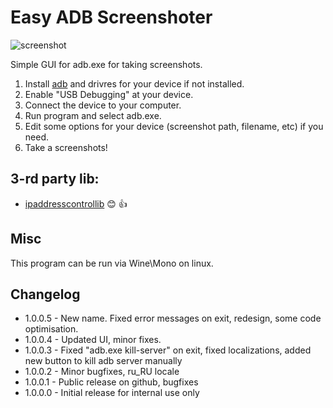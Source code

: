 Easy ADB Screenshoter
====================
![screenshot](http://i.imgur.com/WNHAzsX.png)

Simple GUI for adb.exe for taking screenshots.

1. Install [adb](http://developer.android.com/sdk/index.html) and drivres for your device if not installed.
2. Enable "USB Debugging" at your device.
3. Connect the device to your computer.
4. Run program and select adb.exe.
5. Edit some options for your device (screenshot path, filename, etc) if you need.
6. Take a screenshots!

## 3-rd party lib:

- [ipaddresscontrollib](https://github.com/m66n/ipaddresscontrollib) :blush: :+1:

## Misc

This program can be run via Wine\Mono on linux.

## Changelog
- 1.0.0.5 - New name. Fixed error messages on exit, redesign, some code optimisation.
- 1.0.0.4 - Updated UI, minor fixes.
- 1.0.0.3 - Fixed "adb.exe kill-server" on exit, fixed localizations, added new button to kill adb server manually
- 1.0.0.2 - Minor bugfixes, ru_RU locale
- 1.0.0.1 - Public release on github, bugfixes
- 1.0.0.0 - Initial release for internal use only